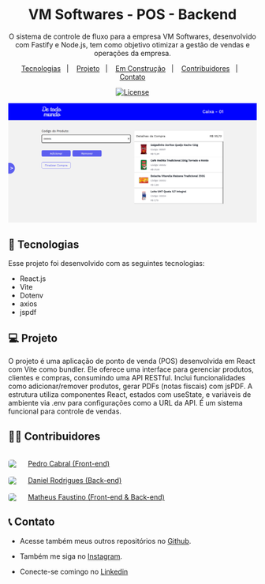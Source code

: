 <h1 align="center"> VM Softwares - POS - Backend </h1>

<p align="center">
O sistema de controle de fluxo para a empresa VM Softwares, desenvolvido com Fastify e Node.js, tem como objetivo otimizar a gestão de vendas e operações da empresa. 
</p>


<p align="center">
  <a href="#🚀-tecnologias">Tecnologias</a>&nbsp;&nbsp;&nbsp;|&nbsp;&nbsp;&nbsp;
  <a href="#💻-projeto">Projeto</a>&nbsp;&nbsp;&nbsp;|&nbsp;&nbsp;&nbsp;
  <a href="#🚧-em-construção">Em Construção</a>&nbsp;&nbsp;&nbsp;|&nbsp;&nbsp;&nbsp;
  <a href="#👨‍💻-contribuidores">Contribuidores</a>&nbsp;&nbsp;&nbsp;|&nbsp;&nbsp;&nbsp;
  <a href="#📞-contato">Contato</a>
</p>

<p align="center">
  <a href="">
    <img alt="License" src="https://img.shields.io/static/v1?label=license&message=MIT&color=49AA26&labelColor=000000">
  </a>
</p>

![preview](./.github/preview.png)
<br>

## 🚀 Tecnologias

Esse projeto foi desenvolvido com as seguintes tecnologias:

- React.js
- Vite
- Dotenv
- axios
- jspdf

## 💻 Projeto

O projeto é uma aplicação de ponto de venda (POS) desenvolvida em React com Vite como bundler. Ele oferece uma interface para gerenciar produtos, clientes e compras, consumindo uma API RESTful. Inclui funcionalidades como adicionar/remover produtos, gerar PDFs (notas fiscais) com jsPDF. A estrutura utiliza componentes React, estados com useState, e variáveis de ambiente via .env para configurações como a URL da API. É um sistema funcional para controle de vendas.

## 👨‍💻 Contribuidores

<br>
<div style="display: flex; align-items: center; gap: 10px;">
  <img src="https://avatars.githubusercontent.com/u/166236768?v=4" style="width: 30px; border-radius: 20%"> <a href="https://github.com/PedroCabs" target="_blank"> Pedro Cabral (Front-end)</a> 
</div>
<br>
<div style="display: flex; align-items: center; gap: 10px;">
  <img src="https://avatars.githubusercontent.com/u/71533988?v=4" style="width: 30px; border-radius: 20%"> <a href="https://github.com/danrod278" target="_blank"> Daniel Rodrigues (Back-end)</a> 
</div>
<br>
<div style="display: flex; align-items: center; gap: 10px;">
  <img src="https://avatars.githubusercontent.com/u/104006185?v=4" style="width: 30px; border-radius: 20%"> <a href="https://github.com/matheusfdosan" target="_blank"> Matheus Faustino (Front-end & Back-end)</a> 
</div>


## 📞 Contato

- Acesse também meus outros repositórios no [Github](https://github.com/matheusfdosan?tab=repositories).

- Também me siga no [Instagram](https://instagram.com/matheusfdosan).

- Conecte-se comingo no [Linkedin](https://www.linkedin.com/in/matheusfaus/)
